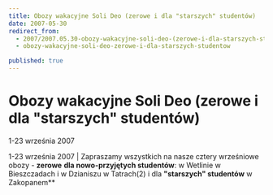 ```yaml
---
title: Obozy wakacyjne Soli Deo (zerowe i dla "starszych" studentów)
date: 2007-05-30
redirect_from: 
  - 2007/2007.05.30-obozy-wakacyjne-soli-deo-(zerowe-i-dla-starszych-studentow)
  - obozy-wakacyjne-soli-deo-zerowe-i-dla-starszych-studentow

published: true
---
```




# Obozy wakacyjne Soli Deo (zerowe i dla "starszych" studentów)

<time>1-23 września 2007</time>

1-23 września 2007 | 
Zapraszamy wszystkich na nasze&nbsp;cztery wrześniowe obozy - **zerowe** **dla nowo-przyjętych studentów**: w Wetlinie w Bieszczadach i w Dzianiszu w Tatrach(2) i&nbsp;dla **"starszych" studentów** w Zakopanem**


<!--CONTENT FROM OLD SERVER (jos before 2013): 1-23 września 2007 | 
Zapraszamy wszystkich na nasze&nbsp;cztery wrześniowe obozy - **zerowe** **dla nowo-przyjętych studentów**: w Wetlinie w Bieszczadach i w Dzianiszu w Tatrach(2) i&nbsp;dla **"starszych" studentów** w Zakopanem**

-->

<!--{{json:{"created_date":"2007-05-30 14:59:20","publish_down":"0000-00-00 00:00:00","id":"450"}}}-->